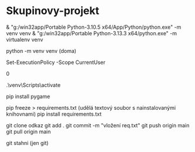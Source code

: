 # Skupinovy-projekt

& "g:/win32app/Portable Python-3.10.5 x64/App/Python/python.exe" -m venv venv
& "g:/win32app/Portable Python-3.13.3 x64/python.exe" -m virtualenv venv

python -m venv venv (doma)

Set-ExecutionPolicy -Scope CurrentUser 

0

.\venv\Scripts\activate

pip install pygame

pip freeze > requirements.txt (udělá textový soubor s nainstalovanými knihovnami)
pip install requirements.txt

git clone odkaz
git add .
git commit -m "vložení req.txt"
git push origin main
git pull origin main

git stahni (jen git)
